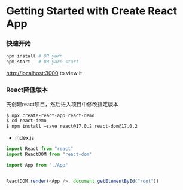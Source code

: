 # Getting Started with Create React App

### 快速开始

```sh
npm install # OR yarn
npm start   # OR yarn start
```

[http://localhost:3000](http://localhost:3000) to view it


### React降低版本

先创建react项目，然后进入项目中修改指定版本
```sh
$ npx create-react-app react-demo
$ cd react-demo
$ npm install —save react@17.0.2 react-dom@17.0.2
```

- index.js
```js
import React from "react"
import ReactDOM from "react-dom"

import App from "./App"


ReactDOM.render(<App />, document.getElementById("root"))

```